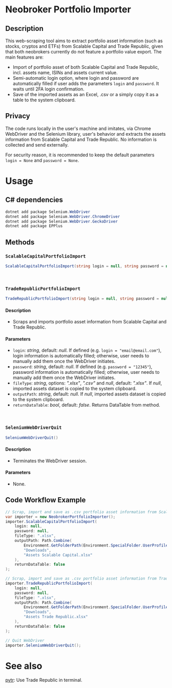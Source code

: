 # Neobroker Portfolio Importer

## Description

This web-scraping tool aims to extract portfolio asset information (such as stocks, cryptos and ETFs) from Scalable Capital and Trade Republic, given that both neobrokers currently do not feature a portfolio value export. The main features are:

- Import of portfolio asset of both Scalable Capital and Trade Republic, incl. assets name, ISINs and assets current value.
- Semi-automatic login option, where login and password are automatically filled if user adds the parameters `login` and `password`. It waits until 2FA login confirmation.
- Save of the imported assets as an Excel, .csv or a simply copy it as a table to the system clipboard.

## Privacy

The code runs locally in the user's machine and imitates, via Chrome WebDriver and the Selenium library, user's behavior and extracts the assets information from Scalable Capital and Trade Republic. No information is collected and send externally.

For security reason, it is recommended to keep the default parameters `login = None` and `password = None`.

# Usage

## C# dependencies

```.ps1
dotnet add package Selenium.WebDriver
dotnet add package Selenium.WebDriver.ChromeDriver
dotnet add package Selenium.WebDriver.GeckoDriver
dotnet add package EPPlus
```

## Methods

### `ScalableCapitalPortfolioImport`

```.cs
ScalableCapitalPortfolioImport(string login = null, string password = null, string fileType = ".xlsx", string outputPath = null, bool returnDataTable = false)
```

<br>

### `TradeRepublicPortfolioImport`

```.cs
TradeRepublicPortfolioImport(string login = null, string password = null, string fileType = ".xlsx", string outputPath = null, bool returnDataTable = false)
```

#### Description

- Scraps and imports portfolio asset information from Scalable Capital and Trade Republic.

#### Parameters

- `login`: _string_, default: _null_. If defined (e.g. `login = "email@email.com"`), login information is automatically filled; otherwise, user needs to manually add them once the WebDriver initiates.
- `password`: _string_, default: _null_. If defined (e.g. `password = "12345"`), password information is automatically filled; otherwise, user needs to manually add them once the WebDriver initiates.
- `fileType`: _string_, options: _".xlsx"_, _".csv"_ and _null_, default: _".xlsx"_. If _null_, imported assets dataset is copied to the system clipboard.
- `outputPath`: _string_, default: _null_. If _null_, imported assets dataset is copied to the system clipboard.
- `returnDataTable`: _bool_, default: _false_. Returns DataTable from method.

<br>

### `SeleniumWebDriverQuit`

```.cs
SeleniumWebDriverQuit()
```

#### Description

- Terminates the WebDriver session.

#### Parameters

- None.

## Code Workflow Example

```.cs
// Scrap, import and save as .csv portfolio asset information from Scalable Capital
var importer = new NeobrokerPortfolioImporter();
importer.ScalableCapitalPortfolioImport(
    login: null,
    password: null,
    fileType: ".xlsx",
    outputPath: Path.Combine(
        Environment.GetFolderPath(Environment.SpecialFolder.UserProfile),
        "Downloads",
        "Assets Scalable Capital.xlsx"
    ),
    returnDataTable: false
);

// Scrap, import and save as .csv portfolio asset information from Trade Republic
importer.TradeRepublicPortfolioImport(
    login: null,
    password: null,
    fileType: ".xlsx",
    outputPath: Path.Combine(
        Environment.GetFolderPath(Environment.SpecialFolder.UserProfile),
        "Downloads",
        "Assets Trade Republic.xlsx"
    ),
    returnDataTable: false
);

// Quit WebDriver
importer.SeleniumWebDriverQuit();
```

# See also

[pytr](https://github.com/marzzzello/pytr): Use Trade Republic in terminal.
